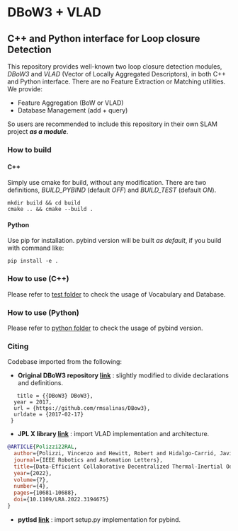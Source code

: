 # DBoW3 + VLAD
## C++ and Python interface for Loop closure Detection

This repository provides well-known two loop closure detection modules, 
*DBoW3* and *VLAD* (Vector of Locally Aggregated Descriptors), in both C++ and Python interface.
There are no Feature Extraction or Matching utilities. We provide:
- Feature Aggregation (BoW or VLAD)
- Database Management (add + query)
  
So users are recommended to include this repository in their own SLAM project ***as a module***. 


### How to build
#### C++
Simply use cmake for build, without any modification.
There are two definitions, *BUILD_PYBIND* (default *OFF*) and *BUILD_TEST* (default *ON*).
```
mkdir build && cd build
cmake .. && cmake --build .
```

#### Python
Use pip for installation.
pybind version will be built *as default*, if you build with command like:
```
pip install -e .
```

### How to use (C++)
Please refer to [test folder](./test/) to check the usage of Vocabulary and Database.

### How to use (Python)
Please refer to [python folder](./python/) to check the usage of pybind version.



### Citing

Codebase imported from the following:
- **Original DBoW3 repository [link](https://github.com/rmsalinas/DBow3)** : slightly modified to divide declarations and definitions.

```@online{DBoW3, author = {Rafael Muñoz-Salinas}, 
   title = {{DBoW3} DBoW3}, 
  year = 2017, 
  url = {https://github.com/rmsalinas/DBow3}, 
  urldate = {2017-02-17} 
 } 
```
- **JPL X library [link](https://github.com/jpl-x/x_multi_agent)** : import VLAD implementation and architecture.

```bibtex
@ARTICLE{Polizzi22RAL,
  author={Polizzi, Vincenzo and Hewitt, Robert and Hidalgo-Carrió, Javier and Delaune, Jeff and Scaramuzza, Davide},
  journal={IEEE Robotics and Automation Letters},   
  title={Data-Efficient Collaborative Decentralized Thermal-Inertial Odometry},   
  year={2022},  
  volume={7},  
  number={4},  
  pages={10681-10688},  
  doi={10.1109/LRA.2022.3194675}
}
```
- **pytlsd [link](https://github.com/iago-suarez/pytlsd)** : import setup.py implementation for pybind.